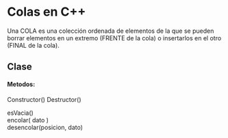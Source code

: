 # Colas en C++

Una COLA es una colección ordenada de elementos 
de la que se pueden borrar elementos en un extremo 
(FRENTE de la cola) o insertarlos en el otro (FINAL de la cola).

## Clase

#### Metodos:

Constructor()
Destructor()

esVacia()  
encolar( dato )  
desencolar(posicion, dato)  
